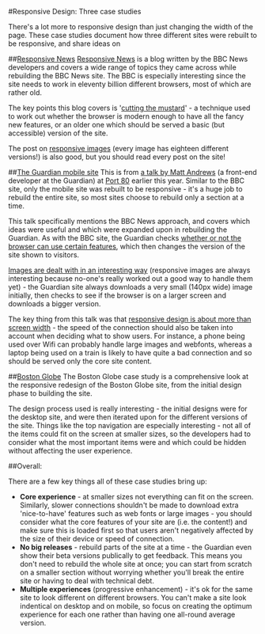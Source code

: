 #Responsive Design: Three case studies

There's a lot more to responsive design than just changing the width of the page. These case studies document how three different sites were rebuilt to be responsive, and share ideas on 

##[Responsive News](http://responsivenews.co.uk/)
[Responsive News](http://responsivenews.co.uk/) is a blog written by the BBC News developers and covers a wide range of topics they came across while rebuilding the BBC News site. The BBC is especially interesting since the site needs to work in eleventy billion different browsers, most of which are rather old.

The key points this blog covers is '[cutting the mustard](http://responsivenews.co.uk/post/18948466399/cutting-the-mustard)' - a technique used to work out whether the browser is modern enough to have all the fancy new features, or an older one which should be served a basic (but accessible) version of the site.

The post on [responsive images](http://responsivenews.co.uk/post/50092458307/images) (every image has eighteen different versions!) is also good, but you should read every post on the site!

##[The Guardian mobile site](http://mattandrews.info/talks/port80-2013/)
This is from [a talk by Matt Andrews](http://mattandrews.info/talks/port80-2013/) (a front-end developer at the Guardian) at [Port 80](http://port80events.co.uk/) earlier this year. Similar to the BBC site, only the mobile site was rebuilt to be responsive - it's a huge job to rebuild the entire site, so most sites choose to rebuild only a section at a time.

This talk specifically mentions the BBC News approach, and covers which ideas were useful and which were expanded upon in rebuilding the Guardian. As with the BBC site, the Guardian checks [whether or not the browser can use certain features](http://mattandrews.info/talks/port80-2013/#/12), which then changes the version of the site shown to visitors.

[Images are dealt with in an interesting way](http://mattandrews.info/talks/port80-2013/#/22) (responsive images are always interesting because no-one's really worked out a good way to handle them yet) - the Guardian site always downloads a very small (140px wide) image initially, then checks to see if the browser is on a larger screen and downloads a bigger version.

The key thing from this talk was that [responsive design is about more than screen width](http://mattandrews.info/talks/port80-2013/#/29) - the speed of the connection should also be taken into account when deciding what to show users. For instance, a phone being used over Wifi can probably handle large images and webfonts, whereas a laptop being used on a train is likely to have quite a bad connection and so should be served only the core site content.

##[Boston Globe](http://upstatement.com/blog/2012/01/how-to-approach-a-responsive-design/)
The Boston Globe case study is a comprehensive look at the responsive redesign of the Boston Globe site, from the initial design phase to building the site. 

The design process used is really interesting - the initial designs were for the desktop site, and were then iterated upon for the different versions of the site. Things like the top navigation are especially interesting - not all of the items could fit on the screen at smaller sizes, so the developers had to consider what the most important items were and which could be hidden without affecting the user experience.

##Overall:

There are a few key things all of these case studies bring up:
- **Core experience** - at smaller sizes not everything can fit on the screen. Similarly, slower connections shouldn't be made to download extra 'nice-to-have' features such as web fonts or large images - you should consider what the core features of your site are (i.e. the content!) and make sure this is loaded first so that users aren't negatively affected by the size of their device or speed of connection.
- **No big releases** - rebuild parts of the site at a time - the Guardian even show their beta versions publically to get feedback. This means you don't need to rebuild the whole site at once; you can start from scratch on a smaller section without worrying whether you'll break the entire site or having to deal with technical debt.
- **Multiple experiences** (progressive enhancement) - it's ok for the same site to look different on different browsers. You can't make a site look indentical on desktop and on mobile, so focus on creating the optimum experience for each one rather than having one all-round average version.